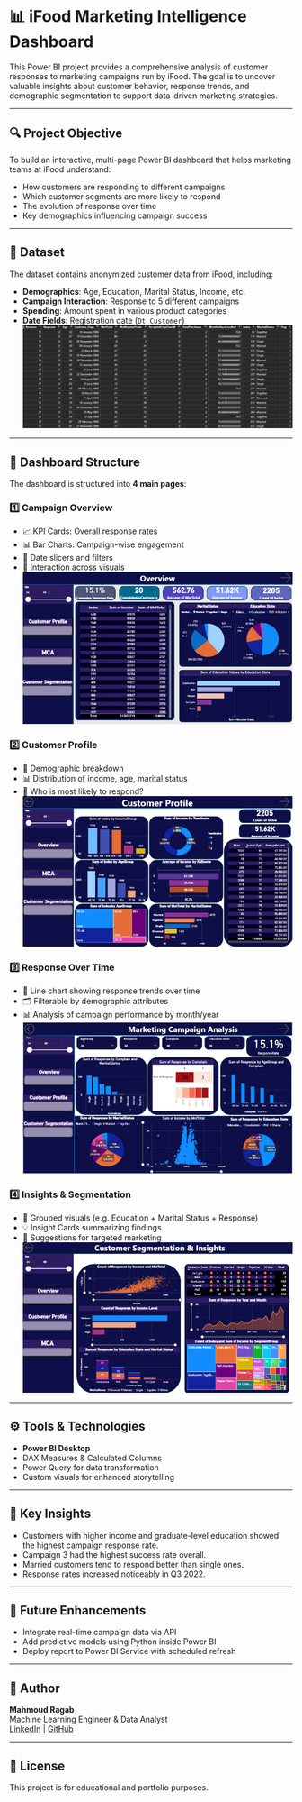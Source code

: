 # 📊 iFood Marketing Intelligence Dashboard

This Power BI project provides a comprehensive analysis of customer responses to marketing campaigns run by iFood. The goal is to uncover valuable insights about customer behavior, response trends, and demographic segmentation to support data-driven marketing strategies.

---

## 🔍 Project Objective

To build an interactive, multi-page Power BI dashboard that helps marketing teams at iFood understand:

- How customers are responding to different campaigns
- Which customer segments are more likely to respond
- The evolution of response over time
- Key demographics influencing campaign success

---

## 📁 Dataset

The dataset contains anonymized customer data from iFood, including:

- **Demographics**: Age, Education, Marital Status, Income, etc.
- **Campaign Interaction**: Response to 5 different campaigns
- **Spending**: Amount spent in various product categories
- **Date Fields**: Registration date (`Dt_Customer`)
![](https://github.com/MahmoudRaga/iFood-Marketing-Intelligence-Dashboard/blob/main/Sample%20of%20Data.png)
---

## 📄 Dashboard Structure

The dashboard is structured into **4 main pages**:

### 1️⃣ Campaign Overview
- 📈 KPI Cards: Overall response rates
- 📊 Bar Charts: Campaign-wise engagement
- 📅 Date slicers and filters
- 🔄 Interaction across visuals
![](https://github.com/MahmoudRaga/iFood-Marketing-Intelligence-Dashboard/blob/main/1.png)
### 2️⃣ Customer Profile
- 👤 Demographic breakdown
- 📊 Distribution of income, age, marital status
- 🧠 Who is most likely to respond?
![](https://github.com/MahmoudRaga/iFood-Marketing-Intelligence-Dashboard/blob/main/2.png)
### 3️⃣ Response Over Time
- 📆 Line chart showing response trends over time
- 🗂 Filterable by demographic attributes
- 📊 Analysis of campaign performance by month/year
![](https://github.com/MahmoudRaga/iFood-Marketing-Intelligence-Dashboard/blob/main/3.png)
### 4️⃣ Insights & Segmentation
- 🧩 Grouped visuals (e.g. Education + Marital Status + Response)
- 💡 Insight Cards summarizing findings
- 🎯 Suggestions for targeted marketing
![](https://github.com/MahmoudRaga/iFood-Marketing-Intelligence-Dashboard/blob/main/4.png)
---

## ⚙️ Tools & Technologies

- **Power BI Desktop**
- DAX Measures & Calculated Columns
- Power Query for data transformation
- Custom visuals for enhanced storytelling

---

## 🚀 Key Insights

- Customers with higher income and graduate-level education showed the highest campaign response rate.
- Campaign 3 had the highest success rate overall.
- Married customers tend to respond better than single ones.
- Response rates increased noticeably in Q3 2022.

---

## 📌 Future Enhancements

- Integrate real-time campaign data via API
- Add predictive models using Python inside Power BI
- Deploy report to Power BI Service with scheduled refresh

---

## 🙌 Author

**Mahmoud Ragab**  
Machine Learning Engineer & Data Analyst  
[LinkedIn](https://www.linkedin.com/in/mahmmou_dragab) | [GitHub](https://github.com/mahmmoudragab)

---

## 📎 License

This project is for educational and portfolio purposes.
